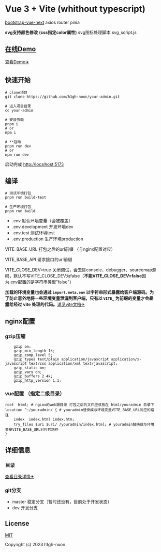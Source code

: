 # Vue 3 + Vite (whithout typescript)

[bootstrap-vue-next](https://bootstrap-vue-next.github.io/bootstrap-vue-next/) axios router pinia

**svg支持颜色修改 (css指定color属性)**
svg图标处理脚本 svg_script.js

## [在线Demo](https://h1gh-noon.github.io/your-admin/)

[查看Demo✈️](https://h1gh-noon.github.io/your-admin/)

## 快速开始

```shell
# clone项目
git clone https://github.com/h1gh-noon/your-admin.git

# 进入项目目录
cd your-admin

# 安装依赖
pnpm i
# or
npm i

# **启动
pnpm run dev
# or
npm run dev
```

启动完成 [http://localhost:5173](http://localhost:5173/)

## 编译

```shell
# 测试环境打包
pnpm run build-test

# 生产环境打包
pnpm run build
```

- .env  默认环境变量（会被覆盖）
- .env.development  开发环境dev 
- .env.test 测试环境test
- .env.production 生产环境production 

VITE_BASE_URL 打包之后的url前缀 （与nginx配置对应） 

VITE_BASE_API 请求接口的url前缀

VITE_CLOSE_DEV=true 关闭调试，会去除console、debugger、sourcemap源码，默认不写VITE_CLOSE_DEV为false（**不能VITE_CLOSE_DEV=false**因为.env配置的是字符串类型"false"）

**加载的环境变量也会通过 `import.meta.env` 以字符串形式暴露给客户端源码。为了防止意外地将一些环境变量泄漏到客户端，只有以 `VITE_` 为前缀的变量才会暴露给经过 vite 处理的代码。**[详见vite文档✈](https://cn.vitejs.dev/guide/env-and-mode.html#env-files)

## nginx配置

### gzip压缩
```
    gzip on;
    gzip_min_length 1k;
    gzip_comp_level 5;
    gzip_types text/plain application/javascript application/x-javascript text/css application/xml text/javascript;
    gzip_static on;
    gzip_vary on;
    gzip_buffers 2 4k;
    gzip_http_version 1.1;
```
### vue配置 （指定二级目录）
```
root  html; # nginx的web跟目录 打包之后的文件应该放在 html/youradmin 目录下
location ^~/youradmin/ { # youradmin替换成与环境变量VITE_BASE_URL对应的路径
    index  index.html index.htm;
    try_files $uri $uri/ /youradmin/index.html; # youradmin替换成与环境变量VITE_BASE_URL对应的路径
}
```
## 详细信息
### 目录
[查看目录详情✈](https://github.com/h1gh-noon/your-admin/blob/dev/ProjectTree.md)

### git分支
- master 稳定分支（暂时还没有，目前处于开发状态）
- dev 开发分支


## License

[MIT](https://github.com/h1gh-noon/your-admin/blob/dev/LICENSE)

Copyright (c) 2023 h1gh-noon
